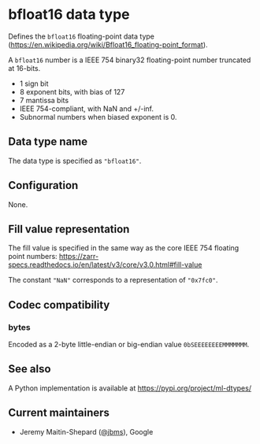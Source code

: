 # bfloat16 data type

Defines the `bfloat16` floating-point data type
(https://en.wikipedia.org/wiki/Bfloat16_floating-point_format).

A `bfloat16` number is a IEEE 754 binary32 floating-point number truncated at
16-bits.

- 1 sign bit
- 8 exponent bits, with bias of 127
- 7 mantissa bits
- IEEE 754-compliant, with NaN and +/-inf.
- Subnormal numbers when biased exponent is 0.

## Data type name

The data type is specified as `"bfloat16"`.

## Configuration

None.

## Fill value representation

The fill value is specified in the same way as the core IEEE 754 floating point
numbers:
https://zarr-specs.readthedocs.io/en/latest/v3/core/v3.0.html#fill-value

The constant `"NaN"` corresponds to a representation of `"0x7fc0"`.

## Codec compatibility

### bytes

Encoded as a 2-byte little-endian or big-endian value `0bSEEEEEEEEMMMMMMM`.

## See also

A Python implementation is available at https://pypi.org/project/ml-dtypes/

## Current maintainers

* Jeremy Maitin-Shepard ([@jbms](https://github.com/jbms)), Google
